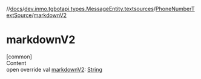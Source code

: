 //[docs](../../../index.md)/[dev.inmo.tgbotapi.types.MessageEntity.textsources](../index.md)/[PhoneNumberTextSource](index.md)/[markdownV2](markdown-v2.md)



# markdownV2  
[common]  
Content  
open override val [markdownV2](markdown-v2.md): [String](https://kotlinlang.org/api/latest/jvm/stdlib/kotlin/-string/index.html)  



